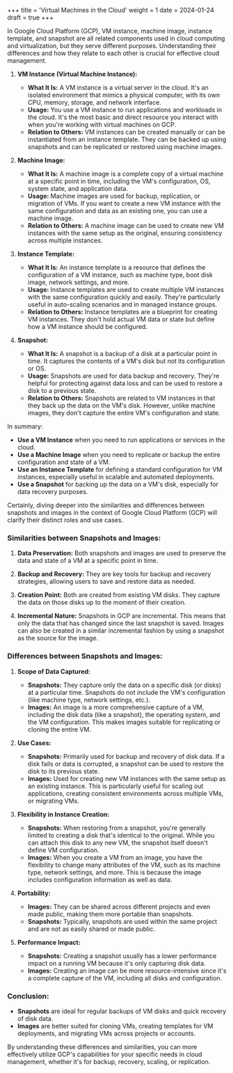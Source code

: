 +++
title = 'Virtual Machines in the Cloud'
weight = 1
date = 2024-01-24
draft = true
+++

In Google Cloud Platform (GCP), VM instance, machine image, instance template, and snapshot are all related components used in cloud computing and virtualization, but they serve different purposes. Understanding their differences and how they relate to each other is crucial for effective cloud management. 

1. **VM Instance (Virtual Machine Instance):**
   - **What It Is:** A VM instance is a virtual server in the cloud. It's an isolated environment that mimics a physical computer, with its own CPU, memory, storage, and network interface. 
   - **Usage:** You use a VM instance to run applications and workloads in the cloud. It's the most basic and direct resource you interact with when you're working with virtual machines on GCP.
   - **Relation to Others:** VM instances can be created manually or can be instantiated from an instance template. They can be backed up using snapshots and can be replicated or restored using machine images.

2. **Machine Image:**
   - **What It Is:** A machine image is a complete copy of a virtual machine at a specific point in time, including the VM's configuration, OS, system state, and application data.
   - **Usage:** Machine images are used for backup, replication, or migration of VMs. If you want to create a new VM instance with the same configuration and data as an existing one, you can use a machine image.
   - **Relation to Others:** A machine image can be used to create new VM instances with the same setup as the original, ensuring consistency across multiple instances.

3. **Instance Template:**
   - **What It Is:** An instance template is a resource that defines the configuration of a VM instance, such as machine type, boot disk image, network settings, and more.
   - **Usage:** Instance templates are used to create multiple VM instances with the same configuration quickly and easily. They're particularly useful in auto-scaling scenarios and in managed instance groups.
   - **Relation to Others:** Instance templates are a blueprint for creating VM instances. They don't hold actual VM data or state but define how a VM instance should be configured.

4. **Snapshot:**
   - **What It Is:** A snapshot is a backup of a disk at a particular point in time. It captures the contents of a VM's disk but not its configuration or OS.
   - **Usage:** Snapshots are used for data backup and recovery. They're helpful for protecting against data loss and can be used to restore a disk to a previous state.
   - **Relation to Others:** Snapshots are related to VM instances in that they back up the data on the VM's disk. However, unlike machine images, they don't capture the entire VM's configuration and state.

In summary:
- **Use a VM Instance** when you need to run applications or services in the cloud.
- **Use a Machine Image** when you need to replicate or backup the entire configuration and state of a VM.
- **Use an Instance Template** for defining a standard configuration for VM instances, especially useful in scalable and automated deployments.
- **Use a Snapshot** for backing up the data on a VM's disk, especially for data recovery purposes.



Certainly, diving deeper into the similarities and differences between snapshots and images in the context of Google Cloud Platform (GCP) will clarify their distinct roles and use cases.

### Similarities between Snapshots and Images:

1. **Data Preservation:** Both snapshots and images are used to preserve the data and state of a VM at a specific point in time.

2. **Backup and Recovery:** They are key tools for backup and recovery strategies, allowing users to save and restore data as needed.

3. **Creation Point:** Both are created from existing VM disks. They capture the data on those disks up to the moment of their creation.

4. **Incremental Nature:** Snapshots in GCP are incremental. This means that only the data that has changed since the last snapshot is saved. Images can also be created in a similar incremental fashion by using a snapshot as the source for the image.

### Differences between Snapshots and Images:

1. **Scope of Data Captured:**
   - **Snapshots:** They capture only the data on a specific disk (or disks) at a particular time. Snapshots do not include the VM's configuration (like machine type, network settings, etc.).
   - **Images:** An image is a more comprehensive capture of a VM, including the disk data (like a snapshot), the operating system, and the VM configuration. This makes images suitable for replicating or cloning the entire VM.

2. **Use Cases:**
   - **Snapshots:** Primarily used for backup and recovery of disk data. If a disk fails or data is corrupted, a snapshot can be used to restore the disk to its previous state.
   - **Images:** Used for creating new VM instances with the same setup as an existing instance. This is particularly useful for scaling out applications, creating consistent environments across multiple VMs, or migrating VMs.

3. **Flexibility in Instance Creation:**
   - **Snapshots:** When restoring from a snapshot, you're generally limited to creating a disk that's identical to the original. While you can attach this disk to any new VM, the snapshot itself doesn't define VM configuration.
   - **Images:** When you create a VM from an image, you have the flexibility to change many attributes of the VM, such as its machine type, network settings, and more. This is because the image includes configuration information as well as data.

4. **Portability:**
   - **Images:** They can be shared across different projects and even made public, making them more portable than snapshots.
   - **Snapshots:** Typically, snapshots are used within the same project and are not as easily shared or made public.

5. **Performance Impact:**
   - **Snapshots:** Creating a snapshot usually has a lower performance impact on a running VM because it's only capturing disk data.
   - **Images:** Creating an image can be more resource-intensive since it's a complete capture of the VM, including all disks and configuration.

### Conclusion:

- **Snapshots** are ideal for regular backups of VM disks and quick recovery of disk data.
- **Images** are better suited for cloning VMs, creating templates for VM deployments, and migrating VMs across projects or accounts.

By understanding these differences and similarities, you can more effectively utilize GCP's capabilities for your specific needs in cloud management, whether it's for backup, recovery, scaling, or replication.